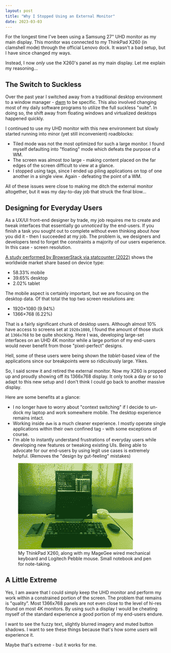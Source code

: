 ```yaml
---
layout: post
title: "Why I Stopped Using an External Monitor"
date: 2023-03-03
---
```



For the longest time I've been using a Samsung 27" UHD monitor as my main display. This monitor was connected to my ThinkPad X260 (in clamshell mode) through the official Lenovo dock. It wasn't a bad setup, but I have since changed my ways.

Instead, I now *only* use the X260's panel as my main display. Let me explain my reasoning...

## The Switch to Suckless

Over the past year I switched away from a traditional desktop environment to a window manager - [dwm](https://dwm.suckless.org/) to be specific. This also involved changing most of my daily software programs to utilize the full suckless "suite". In doing so, the shift away from floating windows and virtualized desktops happened quickly.

I continued to use my UHD monitor with this new environment but slowly started running into minor (yet still inconvenient) roadblocks:

- Tiled mode was not the most optimized for such a large monitor. I found myself defaulting into "floating" mode which defeats the purpose of a WM.
- The screen was almost *too* large - making content placed on the far edges of the screen difficult to view at a glance.
- I stopped using tags, since I ended up piling applications on top of one another in a single view. Again - defeating the point of a WM.

All of these issues were close to making me ditch the external monitor altogether, but it was my day-to-day job that struck the final blow...

## Designing for Everyday Users

As a UX/UI front-end designer by trade, my job requires me to create and tweak interfaces that essentially go *unnoticed* by the end-users. If you finish a task you sought out to complete without even thinking about *how* you did it - then I succeeded at my job. The problem is, we designers and developers tend to forget the constraints a majority of our users experience. In this case - screen resolution.

[A study performed by BrowserStack via statcounter (2022)](https://www.browserstack.com/guide/ideal-screen-sizes-for-responsive-design) shows the worldwide market share based on device type:

- 58.33% mobile
- 39.65% desktop
- 2.02% tablet

The mobile aspect is certainly important, but we are focusing on the desktop data. Of that total the top two screen resolutions are:

- 1920×1080 (9.94%)
- 1366×768 (6.22%)

That is a fairly significant chunk of desktop users. Although almost 10% have access to screens set at `1920x1080`, I found the amount of those stuck at `1366x768` to be quite shocking. Here I was, developing large-set interfaces on an UHD 4K monitor while a large portion of my end-users would never benefit from those "pixel-perfect" designs. 

Hell, some of these users were being shown the *tablet*-based view of the applications since our breakpoints were so ridiculously large. Yikes.

So, I said screw it and retired the external monitor. Now my X260 is propped up and proudly showing off its 1366x768 display. It only took a day or so to adapt to this new setup and I don't think I could go back to another massive display.

Here are some benefits at a glance:

- I no longer have to worry about "context switching" if I decide to un-dock my laptop and work somewhere mobile. The desktop experience remains intact.
- Working inside `dwm` is a much cleaner experience. I mostly operate single applications within their own confined tag - with some exceptions of course.
- I'm able to instantly understand frustrations of everyday users while developing new features or tweaking existing UIs. Being able to advocate for our end-users by using legit use cases is extremely helpful. (Removes the "design by gut-feeling" mistakes)

<figure>
    <img src="/public/images/dither-desktop.png" alt="My current desktop setup with the X260 ThinkPad">
    <figcaption>My ThinkPad X260, along with my MageGee wired mechanical keyboard and Logitech Pebble mouse. Small notebook and pen for note-taking.</figcaption>
</figure>

## A Little Extreme

Yes, I am aware that I could simply keep the UHD monitor and perform my work within a constrained portion of the screen. The problem that remains is "quality". Most 1366x768 panels are not even close to the level of hi-res found on most 4K monitors. By using such a display I would be cheating myself of the standard experience a good portion of my end-users endure. 

I want to see the fuzzy text, slightly blurred imagery and muted button shadows. I want to see these things because that's how some *users* will experience it.

Maybe that's extreme - but it works for me.
